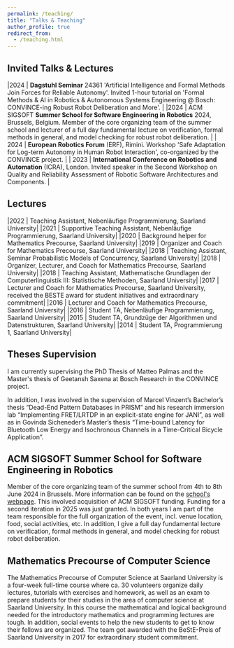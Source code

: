 ```yaml
---
permalink: /teaching/
title: "Talks & Teaching"
author_profile: true
redirect_from: 
  - /teaching.html
---
```


## Invited Talks & Lectures

|2024 | **Dagstuhl Seminar** 24361 'Artificial Intelligence and Formal Methods Join Forces for Reliable Autonomy'. Invited 1-hour tutorial  on 'Formal Methods & AI in Robotics & Autonomous Systems Engineering @ Bosch: CONVINCE-ing Robust Robot Deliberation and More'. |
|2024 | ACM SIGSOFT **Summer School for Software Engineering in Robotics** 2024, Brussels, Belgium. Member of the core organizing team of the summer school and lecturer of a full day fundamental lecture on verification, formal methods in general, and model checking for robust robot deliberation. |
| 2024 | **European Robotics Forum** (ERF), Rimini. Workshop 'Safe Adaptation for Log-term Autonomy in Human Robot Interaction', co-organized by the CONVINCE project. |
| 2023 | **International Conference on Robotics and Automation** (ICRA), London. Invited speaker in the Second Workshop on Quality and Reliability Assessment of Robotic Software Architectures and Components. |


## Lectures

|2022 |	Teaching Assistant, Nebenläufige Programmierung, Saarland University|
|2021 |	Supportive Teaching Assistant, Nebenläufige Programmierung, Saarland University|
|2020 |	Background helper for Mathematics Precourse, Saarland University|
|2019 |	Organizer and Coach for Mathematics Precourse, Saarland University|
|2018 |	Teaching Assistant, Seminar Probabilistic Models of Concurrency, Saarland University|
|2018 |	Organizer, Lecturer, and Coach for Mathematics Precourse, Saarland University|
|2018 |	Teaching Assistant, Mathematische Grundlagen der Computerlinguistik III: Statistische Methoden, Saarland University|
|2017 |	Lecturer and Coach for Mathematics Precourse, Saarland University, received the BESTE award for student initiatives and extraordinary commitment|
|2016 |	Lecturer and Coach for Mathematics Precourse, Saarland University|
|2016 |	Student TA, Nebenläufige Programmierung, Saarland University|
|2015 |	Student TA, Grundzüge der Algorithmen und Datenstrukturen, Saarland University|
|2014 |	Student TA, Programmierung 1, Saarland University|

## Theses Supervision

I am currently supervising the PhD Thesis of Matteo Palmas and the Master's thesis of Geetansh Saxena at Bosch Research in the CONVINCE project. 

In addition, I was involved in the supervision of Marcel Vinzent’s Bachelor’s thesis “Dead-End Pattern Databases in PRISM” and his research immersion lab “Implementing FRET/LRTDP in an explicit-state engine for JANI”, as well as in Govinda Sicheneder’s Master’s thesis “Time-bound Latency for Bluetooth Low Energy and Isochronous Channels in a Time-Critical Bicycle Application”.

## ACM SIGSOFT Summer School for Software Engineering in Robotics
Member of the core organizing team of the summer school from 4th to 8th June 2024 in Brussels. More information can be found on the [school's webpage](https://www.scivenia.com/en/event/summer-school-for-software-engineering-in-robotics_993/). This involved acquisition of ACM SIGSOFT funding.
Funding for a second iteration in 2025 was just granted. 
In both years I am part of the team responsible for the full organization of the event, incl. venue location, food, social activities, etc. 
In addition, I give a full day fundamental lecture on verification, formal methods in general, and model checking for robust robot deliberation.

## Mathematics Precourse of Computer Science 

The Mathematics Precourse of Computer Science at Saarland University is a four-week full-time course where ca. 30 volunteers organize daily lectures, tutorials with exercises and homework, as well as an exam to prepare students for their studies in the area of computer science at Saarland University. In this course the mathematical and logical background needed for the introductory mathematics and programming lectures are tough. In addition, social events to help the new students to get to know their fellows are organized. The team got awarded with the BeStE-Preis of Saarland University in 2017 for extraordinary student commitment.